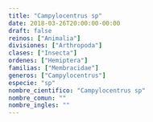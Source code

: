 ```yaml
---
title: "Campylocentrus sp"
date: 2018-03-26T20:00:00-00:00
draft: false
reinos: ["Animalia"]
divisiones: ["Arthropoda"]
clases: ["Insecta"]
ordenes: ["Hemiptera"]
familias: ["Membracidae"]
generos: ["Campylocentrus"]
especie: "sp"
nombre_cientifico: "Campylocentrus sp"
nombre_comun: ""
nombre_ingles: ""
---
```

